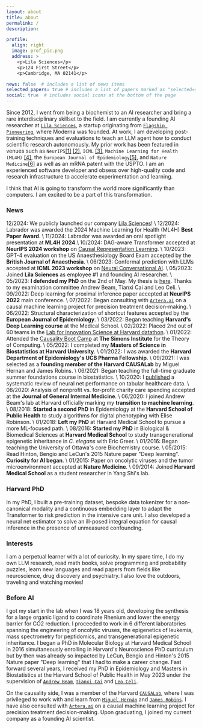 ```yaml
---
layout: about
title: about
permalink: /
description: 

profile:
  align: right
  image: prof_pic.png
  address: >
    <p>Lila Sciences</p>
    <p>124 First Street</p>
    <p>Cambridge, MA 02141</p>

news: false  # includes a list of news items
selected_papers: true # includes a list of papers marked as "selected={true}"
social: true  # includes social icons at the bottom of the page
---
```


Since 2012, I went from being a biochemist to an AI researcher and bring a rare interdisciplinary skillset to the field. I am currently a founding AI researcher at <a href="https://lila.ai">`Lila Sciences`</a>, a startup originating from <a href="https://www.flagshippioneering.com/companies?status=current">`Flagship Pioneering`</a>, where Moderna was founded. At work, I am developing post-training techniques and evaluations to teach an LLM agent how to conduct scientific research autonomously. My prior work has been featured in venues such as `NeurIPS`<a href="https://proceedings.neurips.cc/paper_files/paper/2022/hash/487c9d6ef55e73aa9dfd4b48fe3713a6-Abstract-Conference.html">[1]</a> <a href="https://openreview.net/forum?id=sG6tdKozS7&referrer=%5Bthe%20profile%20of%20Manqing%20Liu%5D(%2Fprofile%3Fid%3D~Manqing_Liu1)">[2]</a>, `ICML` <a href="https://arxiv.org/abs/2305.18404">[3]</a>, `Machine Learning for Health (ML4H)` <a href="https://openreview.net/forum?id=JpeY8Umenv&referrer=%5Bthe%20profile%20of%20David%20Remy%20Bellamy%5D(%2Fprofile%3Fid%3D~David_Remy_Bellamy1)">[4]</a>, the `European Journal of Epidemiology`<a href="https://link.springer.com/article/10.1007/s10654-022-00892-3">[5]</a>, and `Nature Medicine`<a href="https://pubmed.ncbi.nlm.nih.gov/25894825/">[6]</a> as well as an mRNA patent with the USPTO. I am an experienced software developer and obsess over high-quality code and research infrastructure to accelerate experimentation and learning. 

I think that AI is going to transform the world more significantly than computers. I am excited to be a part of this transformation.

### News

12/2024: We publicly launched our company <a href="https://lila.ai">Lila Sciences</a>! \\
12/2024: Labrador was awarded the 2024 Machine Learning for Health (ML4H) **Best Paper Award**. \\
11/2024: Labrador was awarded an oral spotlight presentation at **ML4H 2024**.\\
10/2024: DAG-aware Transformer accepted at **NeurIPS 2024 workshop** on <a href="https://neurips.cc/virtual/2023/workshop/66497">Causal Representation Learning</a>. \\
10/2023: GPT-4 evaluation on the US Anaesthesiology Board Exam accepted by the **British Journal of Anaesthesia**. \\
06/2023: Conformal prediction with LLMs accepted at **ICML 2023 workshop** on <a href="https://icml.cc/virtual/2023/workshop/21485">Neural Conversational AI</a>. \\
05/2023: Joined **Lila Sciences** as employee #1 and founding AI researcher. \\
05/2023: **I defended my PhD** on the 2nd of May. My thesis is <a href="https://www.proquest.com/openview/c66cd47ee37ad3d68452fffc9f919e7b/1?pq-origsite=gscholar&cbl=18750&diss=y">here</a>. Thanks to my examination committee Andrew Beam, Tianxi Cai and Leo Celi. \\
09/2022: Deep learning for proximal inference paper accepted at **NeurIPS 2022** main conference. \\
07/2022: Began consulting with <a href="https://artera.ai/">`Artera.ai`</a> on a causal machine learning project for precision treatment decision-making. \\
06/2022: Structural characterization of shortcut features accepted by the **European Journal of Epidemiology**. \\
03/2022: Began teaching **Harvard's Deep Learning course** at the Medical School. \\
02/2022: Placed 2nd out of 60 teams in the <a href="https://sites.google.com/view/datathonatlish">Lab for Innovation Science at Harvard datathon</a>. \\
01/2022: Attended the <a href="https://simons.berkeley.edu/workshops/causality-boot-camp">Causality Boot Camp</a> at **The Simons Institute** for the Theory of Computing. \\
05/2022: I completed my **Masters of Science in Biostatistics at Harvard University**. \\
01/2022: I was awarded the **Harvard Department of Epidemiology's UCB Pharma Fellowship**. \\
09/2021: I was selected as a **founding member of the Harvard CAUSALab** by Miguel Hernan and James Robins. \\
06/2021: Began teaching the full-time graduate summer foundations course in biostatistics. \\
10/2020: I <a href="https://arxiv.org/abs/2010.01149">published</a> a systematic review of neural net performance on tabular healthcare data. \\
08/2020: Analysis of nonprofit vs. for-profit charity care spending accepted at the **Journal of General Internal Medicine**. \\
06/2020: I joined Andrew Beam's lab at Harvard officially marking my **transition to machine learning**. \\
08/2018: **Started a second PhD** in Epidemiology at the **Harvard School of Public Health** to study algorithms for digital phenotyping with Elise Robinson. \\
01/2018: **Left my PhD** at Harvard Medical School to pursue a more ML-focused path. \\
08/2016: **Started my PhD** in Biological & Biomedical Sciences at **Harvard Medical School** to study transgenerational epigenetic inheritance in *C. elegans* with Eric Greer. \\
01/2016: Began teaching the University of Ottawa's core Biochemistry course. \\
05/2015: Read Hinton, Bengio and LeCun's 2015 Nature paper "Deep learning". **Curiosity for AI began**. \\
01/2015: Paper on oncolytic viruses and the tumor microenvironment accepted at **Nature Medicine**. \\
09/2014: Joined **Harvard Medical School** as a student researcher in Yang Shi's lab.


### Harvard PhD 
In my PhD, I built a pre-training dataset, bespoke data tokenizer for a non-canonical modality and a continuous embedding layer to adapt the Transformer to risk prediction in the intensive care unit. I also developed a neural net estimator to solve an ill-posed integral equation for causal inference in the presence of unmeasured confounding. 

### Interests
I am a perpetual learner with a lot of curiosity. In my spare time, I do my own LLM research, read math books, solve programming and probability puzzles, learn new languages and read papers from fields like neuroscience, drug discovery and psychiatry. I also love the outdoors, traveling and watching movies!

### Before AI
I got my start in the lab when I was 18 years old, developing the synthesis for a large organic ligand to coordinate Rhenium and lower the energy barrier for CO2 reduction. I proceeded to work in 6 different laboratories spanning the engineering of oncolytic viruses, the epigenetics of leukemia, mass spectrometry for peptidomics, and transgenerational epigenetic inheritance. I began a PhD in Molecular Biology at Harvard Medical School in 2016 simultaneously enrolling in Harvard's Neuroscience PhD curriculum but by then was already so impacted by LeCun, Bengio and Hinton's 2015 Nature paper "Deep learning" that I had to make a career change. Fast forward several years, I received my PhD in Epidemiology and Masters in Biostatistics at the Harvard School of Public Health in May 2023 under the supervision of <a href="https://twitter.com/AndrewLBeam?ref_src=twsrc%5Egoogle%7Ctwcamp%5Eserp%7Ctwgr%5Eauthor">`Andrew Beam`</a>, <a href="https://en.wikipedia.org/wiki/Tianxi_Cai">`Tianxi Cai`</a> and <a href="https://scholar.google.com/citations?user=kssA7YwAAAAJ&hl=en">`Leo Celi`</a>.

<!-- I am a PhD candidate at Harvard University in the <a href="https://www.hsph.harvard.edu/epidemiology/">`Department of Epidemiology`</a> advised by <a href="http://beamlab.org/">`Andrew Beam`</a>. 
Broadly speaking, I do medical deep learning and causal inference research. For example, I have trained Transformers on electronic health records, which can be later fine-tuned on downstream tasks such as in-hospital mortality prediction in the intensive care unit. I have also developed a novel way to adjust for unmeasured confounding by adapting the <a href="https://arxiv.org/abs/2009.10982">`proximal inference framework`</a> to work with neural networks. -->

On the causality side, I was a member of the Harvard <a href="https://causalab.sph.harvard.edu/">`CAUSALab`</a>, where I was privileged to work with and learn from <a href="https://twitter.com/_miguelhernan">`Miguel Hernán`</a> and <a href="https://scholar.google.com/citations?user=RKGsk9cAAAAJ&hl=en">`James Robins`</a>. I have also consulted with <a href="https://artera.ai/">`Artera.ai`</a> on a causal machine learning project for precision treatment decision-making. Upon graduating, I joined my current company as a founding AI scientist.


<!-- Stemming from my 6 years of experience as a molecular biologist, I have a particular interest in the use of machine learning for drug discovery, protein engineering and the conduct of science more generally. -->

<!-- interested in, what I may dare to call, the future of Artificial Intelligence. 

What does this have to do with Epidemiology? As many people have said before me, this future necessarily involves causality. And causality is the language of Epidemiology. Similarly, robust AI promises to have far-reaching consequences for our healthcare systems, and thus, for public health.

I do not subscribe to a single discipline, but rather deliberately maintain an eclectic focus, in search of big ideas from all domains. My background training is in biochemistry, molecular biology, and epidemiology, whereas I am mostly self-taught in mathematics, computer science, and statistics.   -->
